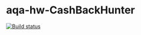 # aqa-hw-CashBackHunter
[![Build status](https://ci.appveyor.com/api/projects/status/0udys7eaw20p0avk?svg=true)](https://ci.appveyor.com/project/ArtemLy7/aqa-hw-cashbackhunter)
